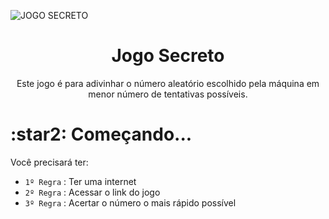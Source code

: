 ![JOGO SECRETO](https://github.com/AlineFernandesSilva/numerosecreto/assets/156948064/63691c3a-360b-4c65-b744-6047ea206b0b)
<h1 align= center>Jogo Secreto </h1>
<p align= center> Este jogo é para adivinhar o número aleatório escolhido pela máquina em menor número de tentativas possíveis.</p>
<h1>:star2: Começando... </h1>
<p>Você precisará ter:</p>

- `1º Regra` : Ter uma internet
- `2º Regra` : Acessar o link do jogo
- `3º Regra` :  Acertar o número o mais rápido possível
